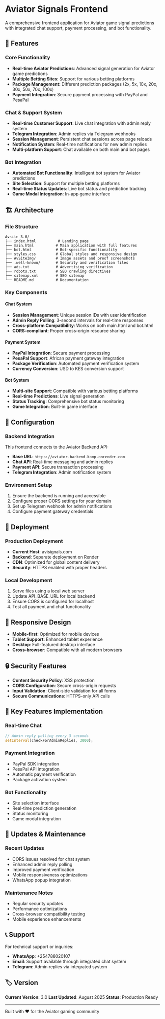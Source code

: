 # Aviator Signals Frontend

A comprehensive frontend application for Aviator game signal predictions with integrated chat support, payment processing, and bot functionality.

## 🚀 Features

### Core Functionality
- **Real-time Aviator Predictions**: Advanced signal generation for Aviator game predictions
- **Multiple Betting Sites**: Support for various betting platforms
- **Package Management**: Different prediction packages (2x, 5x, 10x, 20x, 30x, 50x, 70x, 100x)
- **Payment Integration**: Secure payment processing with PayPal and PesaPal

### Chat & Support System
- **Real-time Customer Support**: Live chat integration with admin reply system
- **Telegram Integration**: Admin replies via Telegram webhooks
- **Session Management**: Persistent chat sessions across page reloads
- **Notification System**: Real-time notifications for new admin replies
- **Multi-platform Support**: Chat available on both main and bot pages

### Bot Integration
- **Automated Bot Functionality**: Intelligent bot system for Aviator predictions
- **Site Selection**: Support for multiple betting platforms
- **Real-time Status Updates**: Live bot status and prediction tracking
- **Game Modal Integration**: In-app game interface

## 🏗️ Architecture

### File Structure
```
Avsite 3.0/
├── index.html          # Landing page
├── main.html          # Main application with full features
├── bot.html           # Bot-specific functionality
├── styles.css         # Global styles and responsive design
├── AvSiteImg/         # Image assets and proof screenshots
├── .well-known/       # Security and verification files
├── ads.txt            # Advertising verification
├── robots.txt         # SEO crawling directives
├── sitemap.xml        # SEO sitemap
└── README.md          # Documentation
```

### Key Components

#### Chat System
- **Session Management**: Unique session IDs with user identification
- **Admin Reply Polling**: 3-second intervals for real-time responses
- **Cross-platform Compatibility**: Works on both main.html and bot.html
- **CORS-compliant**: Proper cross-origin resource sharing

#### Payment System
- **PayPal Integration**: Secure payment processing
- **PesaPal Support**: African payment gateway integration
- **Package Verification**: Automated payment verification system
- **Currency Conversion**: USD to KES conversion support

#### Bot System
- **Multi-site Support**: Compatible with various betting platforms
- **Real-time Predictions**: Live signal generation
- **Status Tracking**: Comprehensive bot status monitoring
- **Game Integration**: Built-in game interface

## 🔧 Configuration

### Backend Integration
This frontend connects to the Aviator Backend API:
- **Base URL**: `https://aviator-backend-komp.onrender.com`
- **Chat API**: Real-time messaging and admin replies
- **Payment API**: Secure transaction processing
- **Telegram Integration**: Admin notification system

### Environment Setup
1. Ensure the backend is running and accessible
2. Configure proper CORS settings for your domain
3. Set up Telegram webhook for admin notifications
4. Configure payment gateway credentials

## 🚀 Deployment

### Production Deployment
- **Current Host**: avisignals.com
- **Backend**: Separate deployment on Render
- **CDN**: Optimized for global content delivery
- **Security**: HTTPS enabled with proper headers

### Local Development
1. Serve files using a local web server
2. Update API_BASE_URL for local backend
3. Ensure CORS is configured for localhost
4. Test all payment and chat functionality

## 📱 Responsive Design

- **Mobile-first**: Optimized for mobile devices
- **Tablet Support**: Enhanced tablet experience
- **Desktop**: Full-featured desktop interface
- **Cross-browser**: Compatible with all modern browsers

## 🔒 Security Features

- **Content Security Policy**: XSS protection
- **CORS Configuration**: Secure cross-origin requests
- **Input Validation**: Client-side validation for all forms
- **Secure Communications**: HTTPS-only API calls

## 🎯 Key Features Implementation

### Real-time Chat
```javascript
// Admin reply polling every 3 seconds
setInterval(checkForAdminReplies, 3000);
```

### Payment Integration
- PayPal SDK integration
- PesaPal API integration
- Automatic payment verification
- Package activation system

### Bot Functionality
- Site selection interface
- Real-time prediction generation
- Status monitoring
- Game modal integration

## 🔄 Updates & Maintenance

### Recent Updates
- CORS issues resolved for chat system
- Enhanced admin reply polling
- Improved payment verification
- Mobile responsiveness optimizations
- WhatsApp popup integration

### Maintenance Notes
- Regular security updates
- Performance optimizations
- Cross-browser compatibility testing
- Mobile experience enhancements

## 📞 Support

For technical support or inquiries:
- **WhatsApp**: +254788020107
- **Email**: Support available through integrated chat system
- **Telegram**: Admin replies via integrated system

## 🏷️ Version

**Current Version**: 3.0
**Last Updated**: August 2025
**Status**: Production Ready

---

Built with ❤️ for the Aviator gaming community
